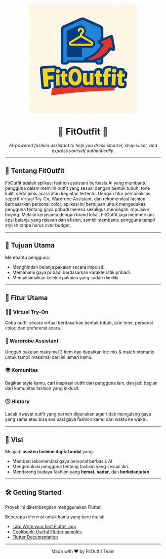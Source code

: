 <p align="center">
<img src="FitOutfit/assets/logo.png" alt="Logo" width="350"/>
</p>

<h1 align="center">👔 FitOutfit 👗</h1>
<p align="center"><em>AI-powered fashion assistant to help you dress smarter, shop wiser, and express yourself authentically.</em></p>

---

## 📱 Tentang FitOutfit

FitOutfit adalah aplikasi fashion assistant berbasis AI yang membantu pengguna dalam memilih outfit yang sesuai dengan bentuk tubuh, tone kulit, serta jenis acara atau kegiatan tertentu. Dengan fitur personalisasi seperti Virtual Try-On, Wardrobe Assistant, dan rekomendasi fashion berdasarkan personal color, aplikasi ini bertujuan untuk mengedukasi pengguna tentang gaya pribadi mereka sekaligus mencegah impulsive buying. Melalui kerjasama dengan brand lokal, FitOutfit juga memberikan opsi belanja yang relevan dan efisien, sambil membantu pengguna tampil stylish tanpa harus over budget.

---

## 🎯 Tujuan Utama

Membantu pengguna:
- Menghindari belanja pakaian secara impulsif.
- Memahami gaya pribadi berdasarkan karakteristik pribadi.
- Memaksimalkan koleksi pakaian yang sudah dimiliki.

---

## 🚀 Fitur Utama

### 🧍‍♀️ Virtual Try-On  
Coba outfit secara virtual berdasarkan bentuk tubuh, skin tone, personal color, dan preferensi acara.

### 🧥 Wardrobe Assistant  
Unggah pakaian maksimal 3 item dan dapatkan ide mix & match otomatis untuk tampil maksimal dari isi lemari kamu.

### 🌍 Komunitas  
Bagikan style kamu, cari inspirasi outfit dari pengguna lain, dan jadi bagian dari komunitas fashion yang inklusif.

### 🕓 History  
Lacak riwayat outfit yang pernah digunakan agar tidak mengulang gaya yang sama atau bisa evaluasi gaya fashion kamu dari waktu ke waktu.

---

## 🌟 Visi

Menjadi **asisten fashion digital andal** yang:
- Memberi rekomendasi gaya personal berbasis AI.
- Mengedukasi pengguna tentang fashion yang sesuai diri.
- Mendorong budaya fashion yang **hemat**, **sadar**, dan **berkelanjutan**.

---

## 🛠️ Getting Started

Proyek ini dikembangkan menggunakan Flutter.

Beberapa referensi untuk kamu yang baru mulai:
- [Lab: Write your first Flutter app](https://docs.flutter.dev/get-started/codelab)
- [Cookbook: Useful Flutter samples](https://docs.flutter.dev/cookbook)
- [Flutter Documentation](https://docs.flutter.dev/)

---

<p align="center">
  Made with ❤️ by FitOutfit Team
</p>
